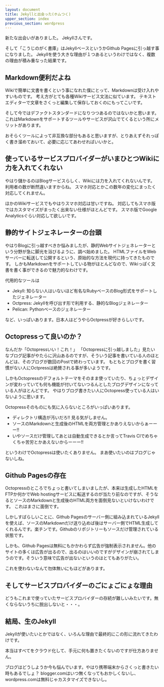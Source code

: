 ```yaml
---
layout: document
title: Jekyllと出会った(ホムつく)
upper_section: index
previous_section: wordpress
---
```

新たな出会いがありました。
Jekyllさんです。

そして「こうじのがく書庫」はJekyllベースというかGithub Pagesに引っ越す事になりました。
Jekyllを使う大きな理由が１つあるというわけではなく、複数の理由が積み重なった結果です。

## Markdown便利だよね
Wikiで簡単に文書を書くという事になれた僕にとって、Markdownは受け入れやすいものです。
考え方がとても各種Wikiサービス文法に似ています。
テキストエディターで文章をさくっと編集して保存しておくのにもってこいです。

そして今ではデファクトスタンダードになりつつあるのではないかと思います。これはMarkdownをサポートするツールやサービスが沢山でてくるという所にメリットがあります。

おそらくツールによって非互換な部分もあると思いますが、とりあえずそれっぽく書き溜めておいて、必要に応じてあわせればいいかと。

## 使っているサービスプロバイダーがいまひとつWikiに力を入れてくれない
やはり儲かるのはBlogサービスらしく、Wikiには力を入れてくれないんです。
利用者の数が断然違いますからね。 スマホ対応とかこの数年の変化にまったく対応してくれません。

ほかのWikiサービスでもやはりスマホ対応は甘いですね。 対応してもスマホ版ではカスタマイズがまったく出来ない仕様がほとんどです。
スマホ版でGoogle Analyticsぐらい対応して欲しいです。

## 静的サイトジェネレーターの台頭
やはりBlogに引っ越すべきか悩みましたが、静的Webサイトジェネレーターという分野が急に脚光を浴びるように、調べ始めました。
HTMLファイルをWebサーバーに転送して公開するという、原始的な方法を現代に持ってきたものです。
しかもMarkdownをサポートしている物がほとんどなので、Wikiっぽく文書を書く事ができるので魅力的なわけです。

代用的なツールは

- Jekyll: 知らない人はいないほど有名なRubyベースのBlog形式をサポートしたジェネレーター
- Octpress: Jekyllを呼び出す形で利用する、静的なBlogジェネレーター
- Pelican: Pythonベースのジェネレーター

など、いっぱいあります。日本人はどうやらOctpressが好きらしいです。

## Octopressって良いのか？
なんだか「Octopressいい！これ！」 「Octopressに引っ越しました」見たいなブログ記事がやたらに沢山あるのですが、そういう記事を書いている人のほとんどは、そのブログが数回のPostで終わっています。 もともとブログを書く習慣がない人にOctpressは絶賛される事が多いようです。

しかもOctopressのデフォルトテーマをそのまま使っていたり、ちょっとデザインが変わっていても何も機能が付いてないつるんとしたブログデザインになっている人がほとんどです。 やはりブログ書きたい人にOctopress使っている人はいないように思います。

Octopressそのものにも気に入らないところがいっぱいあります。

- ディレクトリ構造が汚いだろ!! 見る気がしません。
- ソースのMarkdownと生成後のHTMLを両方管理とかありえないからぁーーー!!
- いやソースだけ管理してあとは自動生成できるとか言ってTravis CIでめちゃくちゃ苦労とかあえないからーーー!!

というわけでOctopressは使いたくありません。 まあ使いたいのはブログじゃないしね。

## Github Pagesの存在
Octopressのところでちょっと書いてしまいましたが、本来は生成したHTMLをFTPか何かでWeb hostingサービスに転送するのが当たり前なのですが、そうなるとソースのMarkdownと生成後のHTML両方を面倒見ないといけないわけです。
これはまさに面倒です。

しかしすばらしいことに、Github Pagesのサーバー側に組み込まれているJekyllを使えば、ソースのMarkdownだけ送り込めば後はサーバー側でHTML生成してくれるんです。楽チンです。Githubのリポジトリーもソースだけ管理されている状態です。

しかも、Github Pagesは無料にもかかわらず広告が強制表示されません。他のサイトの多くは広告が出るので、出るのはいいのですがデザインが崩されてしまうのです。そういう意味で広告が出ないというのはとてもありがたい。

これを使わないなんて勿体無いにもほどがあります。

## そしてサービスプロバイダーのごにょごにょな理由
どうもこれまで使っていたサービスプロバイダーの存続が難しいみたいです。無くならないうちに脱出しないと・・・。

## 結局、生のJekyll
Jekyllが使いたいとかではなく、いろんな理由で最終的にこの形に流れてきたわけです。

本当はすべてをクラウド化して、手元に何も置きたくないのですが仕方ありません。

ブログはどうしようか今も悩んでいます。やはり携帯端末からさくっと書きたい時もあるでしょ？
blogger.comはいつ無くなってもおかしくないし、wordpress.comは無料じゃカスタマイズできないし。
